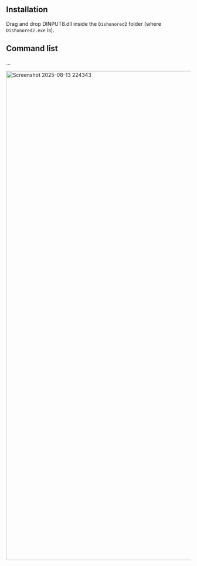 ## Installation
Drag and drop DINPUT8.dll inside the `Dishonored2` folder (where `Dishonored2.exe` is).

## Command list
...

<img width="2515" height="1333" alt="Screenshot 2025-08-13 224343" src="https://github.com/user-attachments/assets/e3024e3a-b188-46aa-885f-e6cf38ec8307" />
